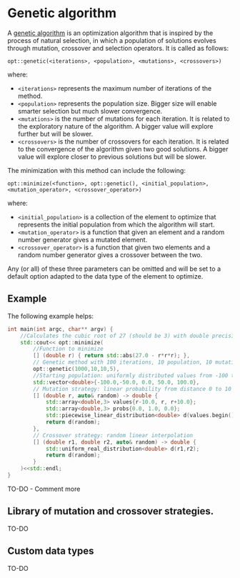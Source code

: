 # Genetic algorithm

A [genetic algorithm](https://en.wikipedia.org/wiki/Genetic_algorithm) is an optimization algorithm that is inspired by the process of natural selection, in which a population of solutions evolves through mutation, crossover and selection operators. It is called as follows:
```
opt::genetic(<iterations>, <population>, <mutations>, <crossovers>)
```
where:
* `<iterations>` represents the maximum number of iterations of the method.
* `<population>` represents the population size. Bigger size will enable smarter selection but much slower convergence.
* `<mutations>` is the number of mutations for each iteration. It is related to the exploratory nature of the algorithm. A bigger value will explore further but will be slower.
* `<crossovers>` is the number of crossovers for each iteration. It is related to the convergence of the algorithm given two good solutions. A bigger value will explore closer to previous solutions but will be slower.

The minimization with this method can include the following: 
```
opt::minimize(<function>, opt::genetic(), <initial_population>, <mutation_operator>, <crossover_operator>)
```
where:
* `<initial_population>` is a collection of the element to optimize that represents the initial population from which the algorithm will start.
* `<mutation_operator>` is a function that given an element and a random number generator gives a mutated element.
* `<crossover_operator>` is a function that given two elements and a random number generator gives a crossover between the two.

Any (or all) of these three parameters can be omitted and will be set to a default option adapted to the data type of the element to optimize. 

## Example

The following example helps:

```cpp
int main(int argc, char** argv) { 
	//Calculates the cubic root of 27 (should be 3) with double precision and specific strategies
	std::cout<< opt::minimize(
		//Function to minimize
		[] (double r) { return std::abs(27.0 - r*r*r); }, 
		// Genetic method with 100 iterations, 10 population, 10 mutations and 5 crossovers per iteration
		opt::genetic(1000,10,10,5),
		//Starting population: uniformly distributed values from -100 to 100
		std::vector<double>{-100.0,-50.0, 0.0, 50.0, 100.0}, 
		// Mutation strategy: linear probability from distance 0 to 10
		[] (double r, auto& random) -> double {	
			std::array<double,3> values{r-10.0, r, r+10.0};
			std::array<double,3> probs{0.0, 1.0, 0.0};
			std::piecewise_linear_distribution<double> d(values.begin(), values.end(), probs.begin());
			return d(random);		
		},
		// Crossover strategy: random linear interpolation
		[] (double r1, double r2, auto& random) -> double {
			std::uniform_real_distribution<double> d(r1,r2);
			return d(random);
		}
	)<<std::endl;
}
```

TO-DO - Comment more

## Library of mutation and crossover strategies.

TO-DO

## Custom data types

TO-DO

